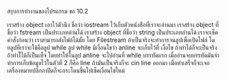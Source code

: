 สรุบการทำงานของโปรแกรม ขอ 10.2

เราสร้าง object เอาไว้ตัวนึง ชื่อว่า iostream ไว้เก็บตัวหนังสือที่เราจะอ่านมา
เราสร้าง object ที่ชื่อว่า fstream เป็นประเภทอ่านได้
เราสร้าง object ที่ชื่อว่า string เป็นประเภทอ่านได้
เราจะเช็คคำสั่งก่อนว่า เราสามารถส่งไฟล์ได้มั้ย โดย Filestream 
ถ้าเป็นจริงจะทำการวนลูปเพื่อเปิดไฟล์  โดยลูปที่เราจะใช้คือลูป while
ลูป while มีเงื่อนไขว่า anline จะเก็บไว้ที่ เงื่อไข ถ้าทำได้ก็จะเป็นจริง ถ้าทำไ่ได้ก็เป็นเท็จ
โดยทำให้ในลูป anline จะไปอ่านที่ while บรรทัดแรก เมื่ออ่านจบบรรทัดมันจำทำการเก็บข้อมูลไว้ในตัวที่ 2 ก็คือ line
ถ้ามันเป็นจริงก็จะ cin line ออกมา เมื่อทำเสร็จก็จะเจอเครื่องหมายปลีกกาปิดก็จะกระโดนขึ้นไปเช็คเงื่อนไขใหม่
